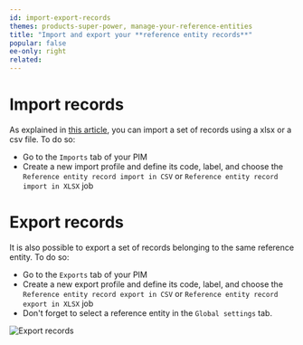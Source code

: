```yaml
---
id: import-export-records
themes: products-super-power, manage-your-reference-entities
title: "Import and export your **reference entity records**"
popular: false
ee-only: right
related:
---
```


# Import records

As explained in [this article](enrich-your-reference-entity-records.html#create-several-records), you can import a set of records using a xlsx or a csv file.
To do so:
- Go to the `Imports` tab of your PIM
- Create a new import profile and define its code, label, and choose the `Reference entity record import in CSV` or `Reference entity record import in XLSX` job


# Export records

It is also possible to export a set of records belonging to the same reference entity. To do so:
- Go to the `Exports` tab of your PIM
- Create a new export profile and define its code, label, and choose the `Reference entity record export in CSV` or `Reference entity record export in XLSX` job
- Don't forget to select a reference entity in the `Global settings` tab.

![Export records](../img/ReferenceEntity_ExportRecords.png)
